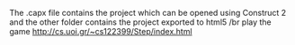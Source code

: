 The .capx file contains the project which can be opened using Construct 2 and the other folder contains the project exported to html5 /br 
play the game http://cs.uoi.gr/~cs122399/Step/index.html
